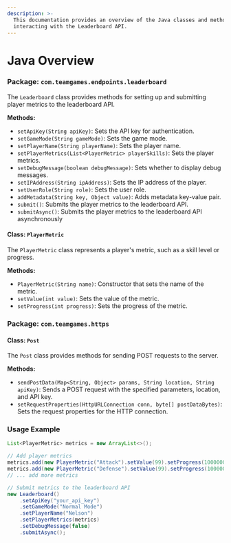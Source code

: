 ```yaml
---
description: >-
  This documentation provides an overview of the Java classes and methods for
  interacting with the Leaderboard API.
---
```


# Java Overview

### Package: `com.teamgames.endpoints.leaderboard`

The `Leaderboard` class provides methods for setting up and submitting player metrics to the leaderboard API.

**Methods:**

* `setApiKey(String apiKey)`: Sets the API key for authentication.
* `setGameMode(String gameMode)`: Sets the game mode.
* `setPlayerName(String playerName)`: Sets the player name.
* `setPlayerMetrics(List<PlayerMetric> playerSkills)`: Sets the player metrics.
* `setDebugMessage(boolean debugMessage)`: Sets whether to display debug messages.
* `setIPAddress(String ipAddress)`: Sets the IP address of the player.
* `setUserRole(String role)`: Sets the user role.
* `addMetadata(String key, Object value)`: Adds metadata key-value pair.
* `submit()`: Submits the player metrics to the leaderboard API.
* `submitAsync()`: Submits the player metrics to the leaderboard API asynchronously

#### Class: `PlayerMetric`

The `PlayerMetric` class represents a player's metric, such as a skill level or progress.

**Methods:**

* `PlayerMetric(String name)`: Constructor that sets the name of the metric.
* `setValue(int value)`: Sets the value of the metric.
* `setProgress(int progress)`: Sets the progress of the metric.

### Package: `com.teamgames.https`

#### Class: `Post`

The `Post` class provides methods for sending POST requests to the server.

**Methods:**

* `sendPostData(Map<String, Object> params, String location, String apiKey)`: Sends a POST request with the specified parameters, location, and API key.
* `setRequestProperties(HttpURLConnection conn, byte[] postDataBytes)`: Sets the request properties for the HTTP connection.

### Usage Example

```java
List<PlayerMetric> metrics = new ArrayList<>();

// Add player metrics
metrics.add(new PlayerMetric("Attack").setValue(99).setProgress(1000000));
metrics.add(new PlayerMetric("Defense").setValue(99).setProgress(1000000));
// ... add more metrics

// Submit metrics to the leaderboard API
new Leaderboard()
    .setApiKey("your_api_key")
    .setGameMode("Normal Mode")
    .setPlayerName("Nelson")
    .setPlayerMetrics(metrics)
    .setDebugMessage(false)
    .submitAsync();
```
